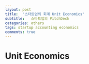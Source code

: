 ```yaml
---
layout: post
title:  "스타트업의 회계 Unit Economics"
subtitle:   스타트업의 PitchDeck
categories: others
tags: startup accounting economics 
comments: true
---
```


# Unit Economics
